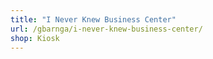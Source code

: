 ```yaml
---
title: "I Never Knew Business Center"
url: /gbarnga/i-never-knew-business-center/
shop: Kiosk
---
```

